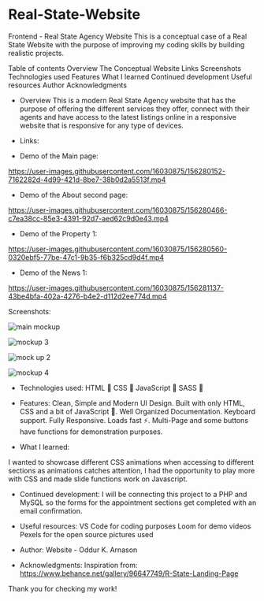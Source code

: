 # Real-State-Website
Frontend - Real State Agency Website
This is a conceptual case of a Real State Website with the purpose of improving my coding skills by building realistic projects.

Table of contents
Overview
The Conceptual Website
Links
Screenshots
Technologies used
Features
What I learned
Continued development
Useful resources
Author
Acknowledgments


- Overview
This is a modern Real State Agency website that has the purpose of offering the different services they offer, connect with their agents and have access to the latest listings online in a responsive website that is responsive for any type of devices.

- Links: 

- Demo of the Main page: 

https://user-images.githubusercontent.com/16030875/156280152-7162282d-4d99-421d-8be7-38b0d2a5513f.mp4


- Demo of the About second page: 

https://user-images.githubusercontent.com/16030875/156280466-c7ea38cc-85e3-4391-92d7-aed62c9d0e43.mp4


- Demo of the Property 1: 

https://user-images.githubusercontent.com/16030875/156280560-0320ebf5-77be-47c1-9b35-f6b325cd9d4f.mp4


- Demo of the News 1: 

https://user-images.githubusercontent.com/16030875/156281137-43be4bfa-402a-4276-b4e2-d112d2ee774d.mp4



Screenshots:

![main mockup](https://user-images.githubusercontent.com/16030875/156280211-85929266-5abc-41f3-aeb3-105f7fdb5b62.png)



![mockup 3](https://user-images.githubusercontent.com/16030875/156280681-16aa6f53-ab49-422a-b835-76918e37917d.png)


![mock up 2](https://user-images.githubusercontent.com/16030875/156280760-a2611c2a-3d4e-423a-aa2f-6bdf7b0f65bd.png)


![mockup 4](https://user-images.githubusercontent.com/16030875/156280782-6a435d7c-c193-4da3-a4a1-5793a730741d.png)

- Technologies used:
HTML 🚀
CSS 🚀
JavaScript 🚀
SASS 🚀


- Features:
Clean, Simple and Modern UI Design.
Built with only HTML, CSS and a bit of JavaScript 🔨.
Well Organized Documentation.
Keyboard support.
Fully Responsive.
Loads fast ⚡.
Multi-Page and some buttons have functions for demonstration purposes.



- What I learned:

I wanted to showcase different CSS animations when accessing to different sections as animations catches attention, I had the opportunity to play more with CSS and made slide functions work on Javascript. 

- Continued development:
I will be connecting this project to a PHP and MySQL so the forms for the appointment sections get completed with an email confirmation.


- Useful resources:
VS Code for coding purposes
Loom for demo videos
Pexels for the open source pictures used


- Author:
Website - Oddur K. Arnason

- Acknowledgments:
Inspiration from: https://www.behance.net/gallery/96647749/R-State-Landing-Page 



Thank you for checking my work!
